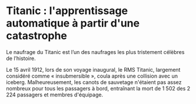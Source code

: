 # Titanic : l'apprentissage automatique à partir d'une catastrophe

Le naufrage du Titanic est l’un des naufrages les plus tristement célèbres de l’histoire.

Le 15 avril 1912, lors de son voyage inaugural, le RMS Titanic, largement considéré comme « insubmersible », coula après une collision avec un iceberg. Malheureusement, les canots de sauvetage n'étaient pas assez nombreux pour tous les passagers à bord, entraînant la mort de 1 502 des 2 224 passagers et membres d'équipage.
